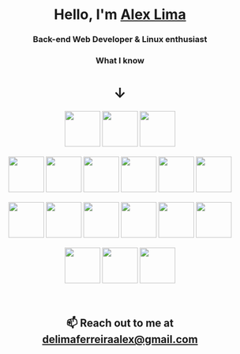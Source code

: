 <h1 align="center">Hello, I'm <a href="https://github.com/luminahi">Alex Lima</a></h1>
<h3 align="center">Back-end Web Developer & Linux enthusiast</h3>

<h3 align="center">What I know</h3>
<h1 align="center">&darr;</h1>

<div>
  <div align="center" >
    <img height="72" width="72" 
      src="https://cdn.simpleicons.org/linux/black/white" />
    <img height="72" width="72" 
      src="https://cdn.simpleicons.org/ubuntu/black/white" />
    <img height="72" width="72" 
      src="https://cdn.simpleicons.org/archlinux/black/white" />
  </div>

  <br/>
  
  <div align="center">
    <img height="72" width="72" 
      src="https://cdn.simpleicons.org/nodedotjs/black/white" />
    <img height="72" width="72" 
      src="https://cdn.simpleicons.org/javascript/black/white" />
    <img height="72" width="72" 
      src="https://cdn.simpleicons.org/typescript/black/white" />
    <img height="72" width="72" 
      src="https://cdn.simpleicons.org/express/black/white" />
    <img height="72" width="72" 
      src="https://cdn.simpleicons.org/jest/black/white" />
    <img height="72" width="72" 
      src="https://cdn.simpleicons.org/react/black/white" />
  </div>
  
  <br/>
  
  <div align="center">
    <img height="72" width="72" 
      src="https://cdn.simpleicons.org/amazonaws/black/white" />
    <img height="72" width="72" 
      src="https://cdn.simpleicons.org/docker/black/white" />
    <img height="72" width="72" 
      src="https://cdn.simpleicons.org/git/black/white" />
    <img height="72" width="72" 
      src="https://cdn.simpleicons.org/postgresql/black/white" />
    <img height="72" width="72" 
      src="https://cdn.simpleicons.org/mongodb/black/white" />
    <img height="72" width="72" 
      src="https://cdn.simpleicons.org/redis/black/white" />
  </div>
  
  <br/>
  
  <div align="center">
    <img height="72" width="72" 
        src="https://cdn.simpleicons.org/c/black/white" />
    <img height="72" width="72" 
        src="https://cdn.simpleicons.org/csharp/black/white" />
    <img height="72" width="72" 
        src="https://cdn.simpleicons.org/unity/black/white" />
  </div>
</div>

<br/>
<br/>

<footer>
  <h2 align="center">📫 Reach out to me at <a href=".">delimaferreiraalex@gmail.com</a></h2>
</footer>
